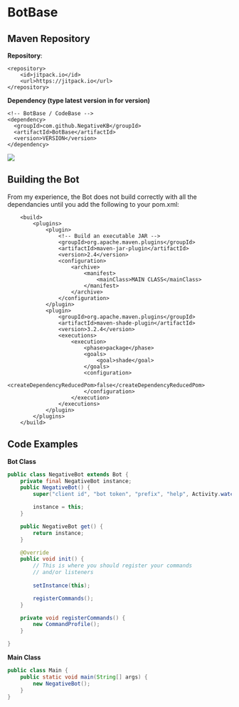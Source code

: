 # BotBase

## Maven Repository

**Repository**:

```
<repository>
    <id>jitpack.io</id>
    <url>https://jitpack.io</url>
</repository>
```

**Dependency (type latest version in for version)**

```
<!-- BotBase / CodeBase -->
<dependency>
  <groupId>com.github.NegativeKB</groupId>
  <artifactId>BotBase</artifactId>
  <version>VERSION</version>
</dependency>
```

[![](https://jitpack.io/v/NegativeKB/BotBase.svg)](https://jitpack.io/#NegativeKB/BotBase)

## Building the Bot
From my experience, the Bot does not build correctly with all the dependancies until you add the following to your pom.xml:
```
    <build>
        <plugins>
            <plugin>
                <!-- Build an executable JAR -->
                <groupId>org.apache.maven.plugins</groupId>
                <artifactId>maven-jar-plugin</artifactId>
                <version>2.4</version>
                <configuration>
                    <archive>
                        <manifest>
                            <mainClass>MAIN CLASS</mainClass>
                        </manifest>
                    </archive>
                </configuration>
            </plugin>
            <plugin>
                <groupId>org.apache.maven.plugins</groupId>
                <artifactId>maven-shade-plugin</artifactId>
                <version>3.2.4</version>
                <executions>
                    <execution>
                        <phase>package</phase>
                        <goals>
                            <goal>shade</goal>
                        </goals>
                        <configuration>
                            <createDependencyReducedPom>false</createDependencyReducedPom>
                        </configuration>
                    </execution>
                </executions>
            </plugin>
        </plugins>
    </build>
```

## Code Examples
**Bot Class**
```JAVA
public class NegativeBot extends Bot {
    private final NegativeBot instance;
    public NegativeBot() {
        super("client id", "bot token", "prefix", "help", Activity.watching("your mother"), OnlineStatus.DO_NOT_DISTURB);

        instance = this;
    }

    public NegativeBot get() {
        return instance;
    }

    @Override
    public void init() {
        // This is where you should register your commands
        // and/or listeners
        
        setInstance(this);

        registerCommands();
    }

    private void registerCommands() {
        new CommandProfile();
    }

}
```

**Main Class**
```JAVA
public class Main {
    public static void main(String[] args) {
        new NegativeBot();
    }
}
```
